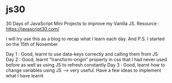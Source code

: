 # js30
30 Days of JavaScript Mini Projects to improve my Vanilla JS. Resource : https://javascript30.com/

I will try use this as a blog to recap what I learn each day. And P.S. I started on the 15th of November

Day 1 : Good, learnt to use data-keys correctly and calling them from JS
Day 2 : Good, learnt "transform-origin" property in css that I had never used before as well as using JS to refresh constantly
Day 3 : Good, learnt how to change variables using JS --> very useful. Have a few ideas to implement what I have learnt
